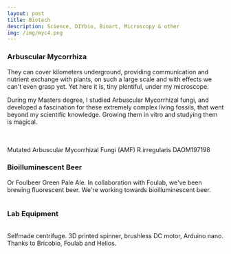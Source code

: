 ```yaml
---
layout: post
title: Biotech
description: Science, DIYbio, Bioart, Microscopy & other
img: /img/myc4.png
---
```


<h3>Arbuscular Mycorrhiza</h3>

They can cover kilometers  underground,
 providing communication and nutrient exchange with plants,
 on such a large scale and with effects we can't even grasp yet.
 Yet here it is, tiny plentiful, under my microscope.


During my Masters degree, I studied Arbuscular Mycorrhizal fungi, and developed a fascination for these extremely complex living fossils, that went beyond my scientific knowledge. Growing them in vitro and studying them is magical.

<div class="img_row">
	<img class="col one" src="{{ site.baseurl }}/img/Myc1.jpeg" alt="" title="myc 1"/>
	<img class="col one" src="{{ site.baseurl }}/img/Myc2.jpeg" alt="" title="myc 2"/>
  <img class="col one" src="{{ site.baseurl }}/img/Myc3.jpeg" alt="" title="myc 3"/>
</div>

<div class="img_row">
  <img class="col one" src="{{ site.baseurl }}/img/Myc4.jpeg" alt="" title="myc 3"/>
	<img class="col two" src="{{ site.baseurl }}/img/Myc5.jpeg" alt="" title="myc 3"/>
</div>

<div class="col three caption">
Mutated Arbuscular Mycorrhizal Fungi (AMF) R.irregularis DAOM197198
</div>



<h3>Bioilluminescent Beer</h3>

Or Foulbeer Green Pale Ale.
In collaboration with Foulab, we've been brewing fluorescent beer. We're working towards bioilluminescent beer.

<div class="img_row">
	<img class="col three" src="{{ site.baseurl }}/img/beer1.jpeg" alt="" title="example image"/>
</div>

<h3>Lab Equipment</h3>
<div class="img_row">
	<img class="col two" src="{{ site.baseurl }}/img/centr1.jpg" alt="" title="example image"/>
	<img class="col one" src="{{ site.baseurl }}/img/centr2.jpg" alt="" title="example image"/>
</div>
<div class="col three caption">
	Selfmade centrifuge. 3D printed spinner, brushless DC motor, Arduino nano. Thanks to Bricobio, Foulab and Helios.
</div>


<br/><br/><br/>
